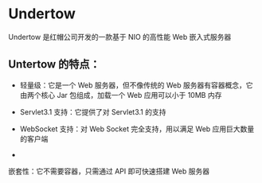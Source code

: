 # Undertow


Undertow 是红帽公司开发的一款基于 NIO 的高性能 Web 嵌入式服务器


## Untertow 的特点：


- 轻量级：它是一个 Web 服务器，但不像传统的 Web 服务器有容器概念，它由两个核心 Jar 包组成，加载一个 Web 应用可以小于 10MB 内存

- Servlet3.1 支持：它提供了对 Servlet3.1 的支持


- WebSocket 支持：对 Web Socket 完全支持，用以满足 Web 应用巨大数量的客户端

- 
嵌套性：它不需要容器，只需通过 API 即可快速搭建 Web 服务器
